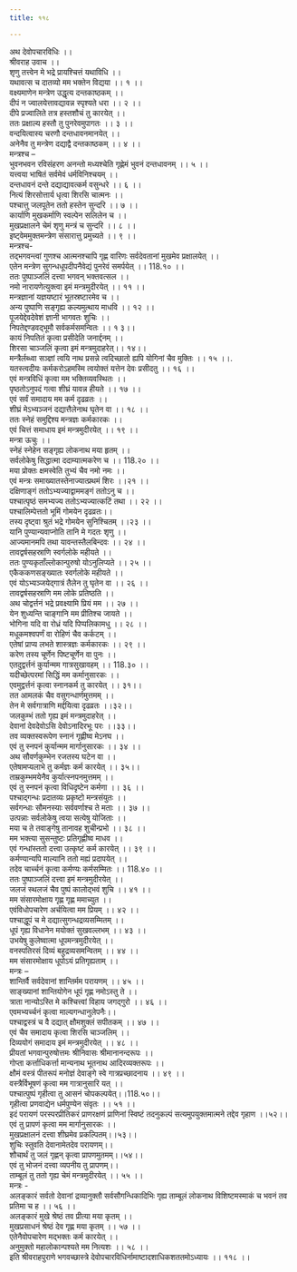 ```yaml
---
title: ११८

---
```

अथ देवोपचारविधिः ।।  
श्रीवराह उवाच ।।  
शृणु तत्त्वेन मे भद्रे प्रायश्चित्तं यथाविधि ।।  
यथावत्स च दातव्यो मम भक्तेन विद्यया ।। १ ।।  
वक्ष्यमाणेन मन्त्रेण उद्धृत्य दन्तकाष्ठकम् ।।  
दीपं न ज्वालयेत्तावद्यावन्न स्पृश्यते धरा ।। २ ।।  
दीपे प्रज्वालिते तत्र हस्तशौचं तु कारयेत् ।।  
ततः प्रक्षाल्य हस्तौ तु पुनरेवमुपागतः ।। ३ ।।  
वन्दयित्वास्य चरणौ दन्तधावनमानयेत् ।।  
अनेनैव तु मन्त्रेण दद्याद्वै दन्तकाष्ठकम् ।। ४ ।।  
मन्त्रश्च –  
भुवनभवन रविसंहरण अनन्तो मध्यश्चेति गृह्णेमं भुवनं दन्तधावनम् ।। ५ ।।  
यत्त्वया भाषितं सर्वमेवं धर्मविनिश्चयम् ।।  
दन्तधावनं दन्ते दद्याद्यावत्कर्म वसुन्धरे ।। ६ ।।  
नित्यं शिरसोत्तार्य धृत्वा शिरसि चात्मनः ।।  
पश्चात्तु जलपूतेन ततो हस्तेन सुन्दरि ।। ७ ।।  
कार्याणि मुखकर्माणि स्वल्पेन सलिलेन च ।।  
मुखप्रक्षालने चेमं शृणु मन्त्रं च सुन्दरि ।। ८ ।।  
इष्ट्वेममुक्तमन्त्रेण संसारात्तु प्रमुच्यते ।। ९ ।।  
मन्त्रश्च-  
तद्भगवन्त्वां गुणश्च आत्मनश्चापि गृह्ण वारिणः सर्वदेवतानां मुखमेव प्रक्षालयेत् ।।  
एतेन मन्त्रेण सुगन्धधूपदीपनैवेद्यं पुनरेवं समर्पयेत् ।। 118.१० ।।  
ततः पुष्पाञ्जलिं दत्त्वा भगवन् भक्तवत्सल ।।  
नमो नारायणेत्युक्त्वा इमं मन्त्रमुदीरयेत् ।। ११ ।।  
मन्त्रज्ञानां यज्ञयष्टारं भूतस्रष्टारमेव च ।।  
अन्य पुष्पाणि सङ्गृह्य कल्यमुत्थाय माधवि ।। १२ ।।  
पूजयेद्देवदेवेशं ज्ञानी भागवतः शुचिः ।।  
निपतेद्दण्डवद्भूमौ सर्वकर्मसमन्वितः ।। १ ३।।  
कायं निपतितं कृत्वा प्रसीदेति जनार्द्दनम् ।।  
शिरसा चाञ्जलिं कृत्वा इमं मन्त्रमुदाहरेत्।। १४।।  
मन्त्रैर्लब्ध्वा सञ्ज्ञां त्वयि नाथ प्रसन्ने त्वदिच्छातो ह्यपि योगिनां चैव मुक्तिः ।। १५ ।।.  
यतस्त्वदीयः कर्मकरोऽहमस्मि त्वयोक्तं यत्तेन देवः प्रसीदतु ।। १६ ।।  
एवं मन्त्रविधिं कृत्वा मम भक्तिव्यवस्थितः ।।  
पृष्ठतोऽनुपदं गत्वा शीघ्रं यावन्न हीयते ।। १७ ।।  
एवं सर्वं समादाय मम कर्म दृढव्रतः ।।  
शीघ्रं मेऽभ्यञ्जनं दद्यात्तैलेनाथ घृतेन वा ।। १८ ।।  
ततः स्नेहं समुद्दिश्य मन्त्रज्ञः कर्मकारकः ।।  
एवं चित्तं समाधाय इमं मन्त्रमुदीरयेत् ।। १९ ।।  
मन्त्रा ऊचुः ।।  
स्नेहं स्नेहेन सङ्गृह्य लोकनाथ मया हृतम् ।।  
सर्वलोकेषु सिद्धात्मा ददाम्यात्मकरेण च ।। 118.२० ।।  
मया प्रोक्तः क्षमस्वेति तुभ्यं चैव नमो नमः ।।  
एवं मन्त्रः समाख्यातस्तेनाज्यात्प्रथमं शिरः ।।२१ ।।  
दक्षिणाङ्गं ततोऽभ्यज्याद्वाममङ्गं ततोऽनु च ।।  
पश्चात्पृष्ठं समभ्यज्य ततोऽभ्यज्यात्कटिं तथा ।। २२ ।।  
पश्चालिम्पेत्ततो भूमिं गोमयेन दृढव्रतः।।  
तस्य दृष्ट्वा श्रुतं भद्रे गोमयेन सुनिश्चितम् ।।२३ ।।  
यानि पुण्यान्यवाप्नोति तानि मे गदतः शृणु ।।  
आज्यमानमपि तथा यावन्तस्तैलबिन्दवः ।। २४ ।।  
तावद्वर्षसहस्राणि स्वर्गलोके महीयते ।।  
ततः पुण्यकृताँल्लोकान्पुरुषो योऽनुलिप्यते ।। २५ ।।  
एकैककणसङ्ख्यातः स्वर्गलोके महीयते ।।  
एवं योऽभ्यञ्जयेद्गात्रं तैलेन तु घृतेन वा ।। २६ ।।  
तावद्वर्षसहस्राणि मम लोके प्रतिष्ठति ।।  
अथ चोद्वर्त्तनं भद्रे प्रवक्ष्यामि प्रियं मम ।। २७ ।।  
येन शुध्यन्ति चाङ्गानि मम प्रीतिश्च जायते ।।  
भोगिना यदि वा रोध्रं यदि पिप्पलिकामधु ।। २८ ।।  
मधूकमश्वपर्णं वा रोहिणं चैव कर्कटम् ।।  
एतेषां प्राप्य लभते शास्त्रज्ञः कर्मकारकः ।। २९ ।।  
करेण तस्य चूर्णेन पिष्टचूर्णेन वा पुनः ।।  
एतदुद्वर्त्तनं कुर्यान्मम गात्रसुखावहम् ।। 118.३० ।।  
यदीच्छेत्परमां सिद्धिं मम कर्मानुसारकः ।।  
एवमुद्वर्त्तनं कृत्वा स्नानकर्म तु कारयेत् ।। ३१।।  
तत आमलकं चैव वसुगन्धार्णमुत्तमम् ।।  
तेन मे सर्वगात्राणि मर्द्दयित्वा दृढव्रतः ।।३२।।  
जलकुम्भं ततो गृह्य इमं मन्त्रमुदाहरेत् ।।  
देवानां देवदेवोऽसि देवोऽनादिरभूः परः ।।३३।।  
तव व्यक्तस्वरूपेण स्नानं गृह्णीष्व मेऽनघ ।।  
एवं तु स्नपनं कुर्यान्मम मार्गानुसारकः ।। ३४ ।।  
अथ सौवर्णकुम्भेन रजतस्य घटेन वा ।।  
एतेषामप्यलाभे तु कर्मज्ञः कर्म कारयेत् ।। ३५।।  
ताम्रकुम्भमयेनैव कुर्यात्स्नपनमुत्तमम् ।।  
एवं तु स्नपनं कृत्वा विधिदृष्टेन कर्मणा ।। ३६ ।।  
पश्चाद्गन्धः प्रदातव्यः प्रकृष्टो मन्त्रसंयुतः ।।  
सर्वगन्धाः सौमनस्याः सर्ववर्णाश्च ते मताः ।। ३७ ।।  
उत्पन्नाः सर्वलोकेषु त्वया सत्येषु योजिताः ।।  
मया च ते तवाङ्गेषु तानावह शुचीन्प्रभो ।। ३८ ।।  
मम भक्त्या सुसन्तुष्टः प्रतिगृह्णीष्व माधव ।।  
एवं गन्धांस्ततो दत्त्वा उत्कृष्टं कर्म कारयेत् ।। ३९ ।।  
कर्मण्यान्यपि माल्यानि ततो मह्यं प्रदापयेत् ।।  
तदेव चार्च्चनं कृत्वा कर्मण्यः कर्मसम्मितः ।। 118.४० ।।  
ततः पुष्पाञ्जलिं दत्त्वा इमं मन्त्रमुदीरयेत् ।।  
जलजं स्थलजं चैव पुष्पं कालोद्भवं शुचि ।। ४१ ।।  
मम संसारमोक्षाय गृह्ण गृह्ण ममाच्युत ।।  
एवंविधोपचारेण अर्चयित्वा मम प्रियम् ।। ४२ ।।  
पश्चाद्धूपं च मे दद्यात्सुगन्धद्रव्यसम्मितम् ।।  
धूपं गृह्य विधानेन मयोक्तं सुखवल्लभम् ।। ४३ ।।  
उभयेषु कुलेष्वात्मा धूपमन्त्रमुदीरयेत् ।।  
वनस्पतिरसं दिव्यं बहुद्रव्यसमन्वितम् ।। ४४ ।।  
मम संसारमोक्षाय धूपोऽयं प्रतिगृह्यताम् ।।  
मन्त्रः –  
शान्तिर्वै सर्वदेवानां शान्तिर्मम परायणम् ।। ४५ ।।  
साङ्ख्यानां शान्तियोगेन धूपं गृह्ण नमोऽस्तु ते ।।  
त्राता नान्योऽस्ति मे कश्चित्त्वां विहाय जगद्गुरो ।। ४६ ।।  
एवमभ्यर्च्चनं कृत्वा माल्यगन्धानुलेपनैः।।  
पश्चाद्वस्त्रं च वै दद्यात् क्षौमशुक्लं सपीतकम् ।। ४७ ।।  
एवं चैव समादाय कृत्वा शिरसि चाञ्जलिम् ।।  
दिव्ययोगं समादाय इमं मन्त्रमुदीरयेत् ।। ४८ ।।  
प्रीयतां भगवान्पुरुषोत्तमः श्रीनिवासः श्रीमानानन्दरूपः ।।  
गोप्ता कर्त्ताधिकर्त्ता मान्यनाथ भूतनाथ आदिरव्यक्तरूपः ।।  
क्षौमं वस्त्रं पीतरूपं मनोज्ञं देवाङ्गे स्वे गात्रप्रच्छादनाय ।। ४९ ।।  
वस्त्रैर्विभूषणं कृत्वा मम गात्रानुसारि यत् ।।  
पश्चात्पुष्पं गृहीत्वा तु आसनं चोपकल्पयेत्।।118.५०।।  
गृहीत्वा प्रणवाद्येन धर्मपुण्येन संवृतः ।। ५१ ।।  
इदं परायणं परस्परप्रीतिकरं प्राणरक्षणं प्राणिनां स्विष्टं तदनुकल्पं सत्यमुपयुक्तमात्मने तद्देव गृहाण ।।५२।।  
एवं तु प्रापणं कृत्वा मम मार्गानुसारकः ।।  
मुखप्रक्षालनं दत्त्वा शीघ्रमेव प्रकल्पितम्।।५३।।  
शुचिः स्तुवति देवानामेतदेव परायणम्।।  
शौचार्थं तु जलं गृह्णन् कृत्वा प्रापणमुतमम्।।५४।।  
एवं तु भोजनं दत्त्वा व्यपनीय तु प्रापणम्।।  
ताम्बूलं तु ततो गृह्य चेमं मन्त्रमुदीरयेत् ।। ५५ ।।  
मन्त्रः -  
अलङ्कारं सर्वतो देवानां द्रव्यानुक्तौ सर्वसौगन्धिकादिभिः गृह्य ताम्बूलं लोकनाथ विशिष्टमस्माकं च भवनं तव प्रतिमा च ह ।। ५६ ।।  
अलङ्कारं मुखे श्रेष्ठं तव प्रीत्या मया कृतम् ।।  
मुखप्रसाधनं श्रेष्ठं देव गृह्ण मया कृतम् ।। ५७ ।।  
एतेनैवोपचारेण मद्भक्तः कर्म कारयेत् ।।  
अनुमुक्तो महालोकान्पश्यते मम नित्यशः ।। ५८ ।।  
इति श्रीवराहपुराणे भगवच्छास्त्रे देवोपचारविधिर्नामाष्टादशाधिकशततमोऽध्यायः ।। ११८ ।।